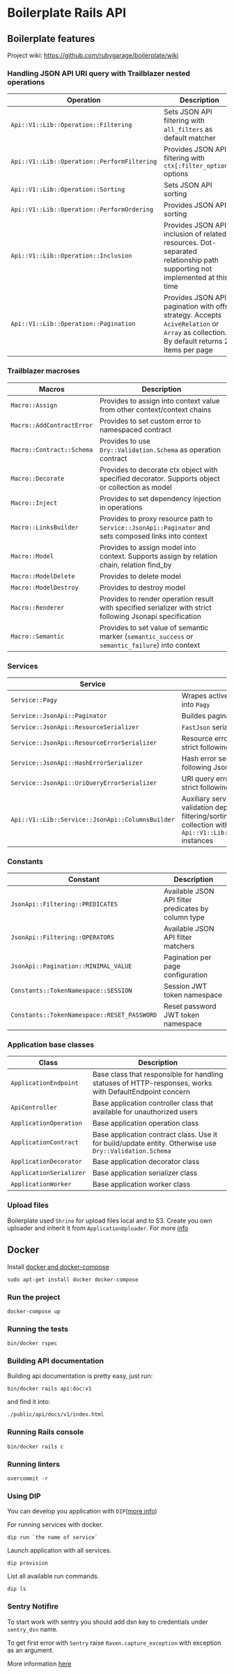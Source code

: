 # Boilerplate Rails API

## Boilerplate features

Project wiki: https://github.com/rubygarage/boilerplate/wiki

### Handling JSON API URI query with Trailblazer nested operations

| Operation | Description | HTTP request example |
| --- | --- | --- |
| ```Api::V1::Lib::Operation::Filtering``` | Sets JSON API filtering with ```all_filters``` as default matcher | ```GET /users?filter[email-eq]=user@email.com&filter[name-cont]=son&match=any_filters``` |
| ```Api::V1::Lib::Operation::PerformFiltering``` | Provides JSON API filtering with ```ctx[:filter_options]``` options | ```GET /users?filter[email-eq]=user@email.com&filter[name-cont]=son&match=any_filters``` |
| ```Api::V1::Lib::Operation::Sorting``` | Sets JSON API sorting | ```GET /users?sort=name,-age``` |
| ```Api::V1::Lib::Operation::PerformOrdering``` | Provides JSON API sorting | ```GET /users?sort=name,-age``` |
| ```Api::V1::Lib::Operation::Inclusion``` | Provides JSON API inclusion of related resources. Dot-separated relationship path supporting not implemented at this time | ```GET /users?include=team,organization``` |
| ```Api::V1::Lib::Operation::Pagination``` | Provides JSON API pagination with offset strategy. Accepts ```AciveRelation``` or ```Array``` as collection. By default returns 25 items per page | ```GET /users?page[number]=1&page[size]=1``` |

### Trailblazer macroses

| Macros | Description |
| --- | --- |
| ```Macro::Assign``` | Provides to assign into context value from other context/context chains |
| ```Macro::AddContractError``` | Provides to set custom error to namespaced contract |
| ```Macro::Contract::Schema``` | Provides to use ```Dry::Validation.Schema``` as operation contract |
| ```Macro::Decorate``` | Provides to decorate ctx object with specified decorator. Supports object or collection as model |
| ```Macro::Inject``` | Provides to set dependency injection in operations |
| ```Macro::LinksBuilder``` | Provides to proxy resource path to ```Service::JsonApi::Paginator``` and sets composed links into context |
| ```Macro::Model``` | Provides to assign model into context. Supports assign by relation chain, relation find_by |
| ```Macro::ModelDelete``` | Provides to delete model |
| ```Macro::ModelDestroy``` | Provides to destroy model |
| ```Macro::Renderer``` | Provides to render operation result with specified serializer with strict following Jsonapi specification |
| ```Macro::Semantic``` | Provides to set value of semantic marker (```semantic_success``` or ```semantic_failure```) into context |

### Services

| Service | Description |
| --- | --- |
| ```Service::Pagy``` | Wrapes active record collection / array into ```Pagy``` |
| ```Service::JsonApi::Paginator``` | Buildes pagination links with ```Pagy``` |
| ```Service::JsonApi::ResourceSerializer``` | ```FastJson``` serializer factory |
| ```Service::JsonApi::ResourceErrorSerializer``` | Resource error serializer service with strict following Jsonapi specification |
| ```Service::JsonApi::HashErrorSerializer``` | Hash error serializer service with strict following Jsonapi specification |
| ```Service::JsonApi::UriQueryErrorSerializer``` | URI query error serializer service with strict following Jsonapi specification |
| ```Api::V1::Lib::Service::JsonApi::ColumnsBuilder``` | Auxiliary service for performing validation dependencies for filtering/sorting operations. Build collection with ```Api::V1::Lib::Service::JsonApi::Column``` instances |

### Constants

| Constant | Description |
| --- | --- |
| ```JsonApi::Filtering::PREDICATES``` | Available JSON API filter predicates by column type |
| ```JsonApi::Filtering::OPERATORS``` | Available JSON API filter matchers |
| ```JsonApi::Pagination::MINIMAL_VALUE``` | Pagination per page configuration |
| ```Constants::TokenNamespace::SESSION``` | Session JWT token namespace |
| ```Constants::TokenNamespace::RESET_PASSWORD``` | Reset password JWT token namespace |

### Application base classes

| Class | Description |
| --- | --- |
| ```ApplicationEndpoint``` | Base class that responsible for handling statuses of HTTP-responses, works with DefaultEndpoint concern |
| ```ApiController``` | Base application controller class that available for unauthorized users |
| ```ApplicationOperation``` | Base application operation class |
| ```ApplicationContract``` | Base application contract class. Use it for build/update entity. Otherwise use ```Dry::Validation.Schema``` |
| ```ApplicationDecorator``` | Base application decorator class |
| ```ApplicationSerializer``` | Base application serializer class |
| ```ApplicationWorker``` | Base application worker class |

### Upload files

Boilerplate used `Shrine` for upload files local and to S3.
Create you own uploader and inherit it from `ApplicationUploader`.
For more [info](https://shrinerb.com/docs/getting-started)

## Docker

Install [docker and docker-compose](https://docs.docker.com/compose/install/)
```
sudo apt-get install docker docker-compose
```

### Run the project

```
docker-compose up
```

### Running the tests

```
bin/docker rspec
```

### Building API documentation

Building api documentation is pretty easy, just run:

```
bin/docker rails api:doc:v1
```

and find it into:

```
./public/api/docs/v1/index.html
```

### Running Rails console

```
bin/docker rails c
```

### Running linters

```
overcommit -r
```

### Using DIP

You can develop you application with `DIP`([more info](https://github.com/bibendi/dip))

For running services with docker.

```
dip run `the name of service`
```

Launch application with all services.
```
dip provision
```

List all available run commands.
```
dip ls
```
### Sentry Notifire

To start work with sentry you should add dsn key to credentials under `sentry_dsn` name.

To get first error with `Sentry` raise `Raven.capture_exception` with exception as an argument.

More information [here](https://docs.sentry.io/platforms/ruby/guides/rails/)
